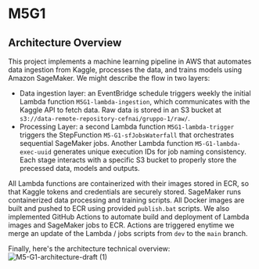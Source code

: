 # M5G1
## Architecture Overview
This project implements a machine learning pipeline in AWS that automates data ingestion from Kaggle, processes the data, and trains models using Amazon SageMaker. We might describe the flow in two layers:
  * Data ingestion layer: an EventBridge schedule triggers weekly the initial Lambda function ```M5G1-lambda-ingestion```, which communicates with the Kaggle API to fetch data. Raw data is stored in an S3 bucket at ```s3://data-remote-repository-cefnai/gruppo-1/raw/```.
  * Processing Layer: a second Lambda function ```M5G1-lambda-trigger``` triggers the StepFunction ```M5-G1-sfJobsWaterfall``` that orchestrates sequential SageMaker jobs. Another Lambda function ```M5-G1-lambda-exec-uuid``` generates unique execution IDs for job naming consistency. Each stage interacts with a specific S3 bucket to properly store the precessed data, models and outputs.

All Lambda functions are containerized with their images stored in ECR, so that Kaggle tokens and credentials are securely stored. SageMaker runs containerized data processing and training scripts.
All Docker images are built and pushed to ECR using provided ```publish.bat``` scripts.
We also implemented GitHub Actions to automate build and deployment of Lambda images and SageMaker jobs to ECR. Actions are triggered enytime we merge an update of the Lambda / jobs scripts from ```dev``` to the ```main``` branch.

Finally, here's the architecture technical overview:
![M5-G1-architecture-draft (1)](https://github.com/user-attachments/assets/8ac0759a-5231-4ce9-99fc-c2c29bc6fcbb)


